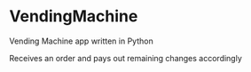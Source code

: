 # VendingMachine
Vending Machine app written in Python

Receives an order and pays out remaining changes accordingly

